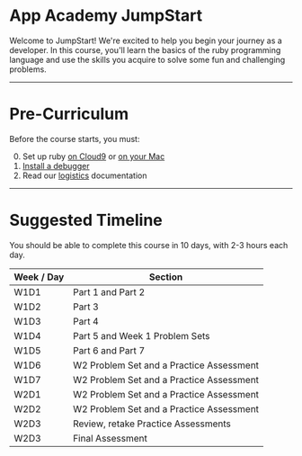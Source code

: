 # App Academy JumpStart

Welcome to JumpStart! We're excited to help you begin your journey as a developer. In this course, you'll learn the basics of the ruby programming language and use the skills you acquire to solve some fun and challenging problems.

---
# Pre-Curriculum

Before the course starts, you must:

0. Set up ruby [on Cloud9][ruby-setup] or [on your Mac][rbenv-setup]
0. [Install a debugger][debugger-setup]
0. Read our [logistics][logistics] documentation

[ruby-setup]: configuration/c9_setup.md
[debugger-setup]: configuration/debugger_setup.md
[rbenv-setup]: configuration/rbenv_setup.md
[logistics]: jumpstart/logistics.md

---
# Suggested Timeline

You should be able to complete this course in 10 days, with 2-3 hours each day.

| Week / Day | Section                                  |
|------------|------------------------------------------|
| W1D1       | Part 1 and Part 2                        |
| W1D2       | Part 3                                   |
| W1D3       | Part 4                                   |
| W1D4       | Part 5 and Week 1 Problem Sets           |
| W1D5       | Part 6 and Part 7                        |
| W1D6       | W2 Problem Set and a Practice Assessment |
| W1D7       | W2 Problem Set and a Practice Assessment |
| W2D1       | W2 Problem Set and a Practice Assessment |
| W2D2       | W2 Problem Set and a Practice Assessment |
| W2D3       | Review, retake Practice Assessments      |
| W2D3       | Final Assessment                         |
